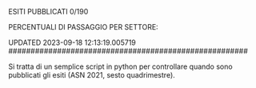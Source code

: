 ESITI PUBBLICATI 0/190 

PERCENTUALI DI PASSAGGIO PER SETTORE:

UPDATED 2023-09-18 12:13:19.005719
###################################################### 

Si tratta di un semplice script in python per controllare quando sono pubblicati gli esiti (ASN 2021, sesto quadrimestre).

